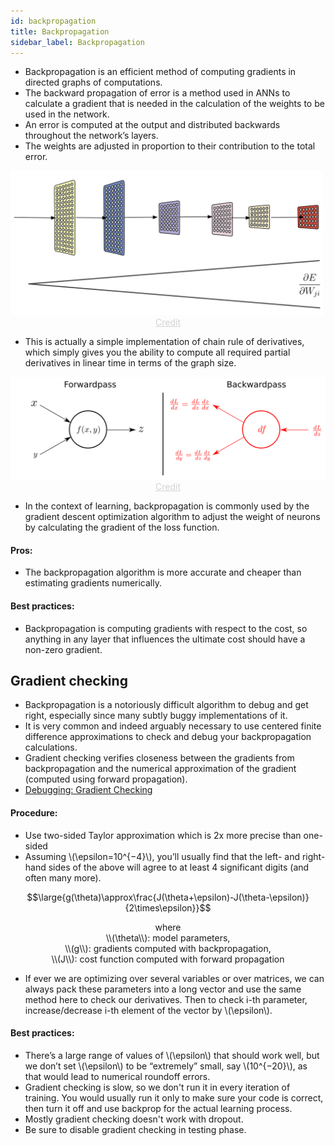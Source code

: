```yaml
---
id: backpropagation
title: Backpropagation
sidebar_label: Backpropagation
---
```


- Backpropagation is an efficient method of computing gradients in directed graphs of computations.
- The backward propagation of error is a method used in ANNs to calculate a gradient that is needed in the calculation of the weights to be used in the network.
- An error is computed at the output and distributed backwards throughout the network’s layers.
- The weights are adjusted in proportion to their contribution to the total error.

<img width=500 src="/img/docs/0*AxqT3EOPEThyRqfK..png"/>
<center><a href="https://towardsdatascience.com/how-to-use-batch-normalization-with-tensorflow-and-tf-keras-to-train-deep-neural-networks-faster-60ba4d054b73" style="color: lightgrey">Credit</a></center>

- This is actually a simple implementation of chain rule of derivatives, which simply gives you the ability to compute all required partial derivatives in linear time in terms of the graph size.

<img width=700 src="/img/docs/1*q1M7LGiDTirwU-4LcFq7_Q.png"/>
<center><a href="https://kratzert.github.io/2016/02/12/understanding-the-gradient-flow-through-the-batch-normalization-layer.html" style="color: lightgrey">Credit</a></center>

-  In the context of learning, backpropagation is commonly used by the gradient descent optimization algorithm to adjust the weight of neurons by calculating the gradient of the loss function.

#### Pros:
- The backpropagation algorithm is more accurate and cheaper than estimating gradients numerically.

#### Best practices:
- Backpropagation is computing gradients with respect to the cost, so anything in any layer that influences the ultimate cost should have a non-zero gradient.

## Gradient checking

- Backpropagation is a notoriously difficult algorithm to debug and get right, especially since many subtly buggy implementations of it.
- It is very common and indeed arguably necessary to use centered finite difference approximations to check and debug your backpropagation calculations.
- Gradient checking verifies closeness between the gradients from backpropagation and the numerical approximation of the gradient (computed using forward propagation).
- [Debugging: Gradient Checking](http://ufldl.stanford.edu/tutorial/supervised/DebuggingGradientChecking/)

#### Procedure:
- Use two-sided Taylor approximation which is 2x more precise than one-sided
- Assuming \\(\epsilon=10^{−4}\\), you’ll usually find that the left- and right-hand sides of the above will agree to at least 4 significant digits (and often many more).

$$\large{g(\theta)\approx\frac{J(\theta+\epsilon)-J(\theta-\epsilon)}{2\times\epsilon}}$$
<center>where</center>
<center>\\(\theta\\): model parameters,</center>
<center>\\(g\\): gradients computed with backpropagation,</center>
<center>\\(J\\): cost function computed with forward propagation</center>

- If ever we are optimizing over several variables or over matrices, we can always pack these parameters into a long vector and use the same method here to check our derivatives. Then to check i-th parameter, increase/decrease i-th element of the vector by \\(\epsilon\\).

#### Best practices:
- There’s a large range of values of \\(\epsilon\\) that should work well, but we don’t set \\(\epsilon\\) to be “extremely” small, say \\(10^{−20}\\), as that would lead to numerical roundoff errors.
- Gradient checking is slow, so we don't run it in every iteration of training. You would usually run it only to make sure your code is correct, then turn it off and use backprop for the actual learning process.
- Mostly gradient checking doesn't work with dropout.
- Be sure to disable gradient checking in testing phase.
